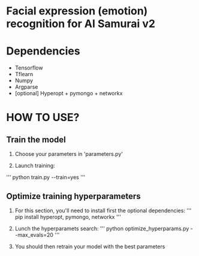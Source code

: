 
# Facial expression (emotion) recognition for AI Samurai v2



# Dependencies

- Tensorflow
- Tflearn
- Numpy
- Argparse
- [optional] Hyperopt + pymongo + networkx

# HOW TO USE?

## Train the model
1. Choose your parameters in 'parameters.py'

2. Launch training:

'''
python train.py --train=yes
'''

## Optimize training hyperparameters
1. For this section, you'll need to install first the optional dependencies:
'''
pip install hyperopt, pymongo, networkx
'''

2. Lunch the hyperparamets search:
'''
python optimize_hyperparams.py --max_evals=20
'''

3. You should then retrain your model with the best parameters

